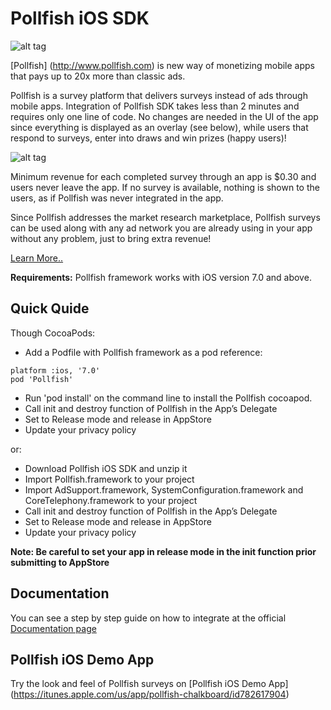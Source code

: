 # Pollfish iOS SDK

![alt tag](https://www.pollfish.com/img/logoHome.png)

[Pollfish] (http://www.pollfish.com) is new way of monetizing mobile apps that pays up to 20x more than classic ads. 

Pollfish is a survey platform that delivers surveys instead of ads through mobile apps. Integration of Pollfish SDK takes less than 2 minutes and requires only one line of code. No changes are needed in the UI of the app since everything is displayed as an overlay (see below), while users that respond to surveys, enter into draws and win prizes (happy users)! 

![alt tag](https://storage.googleapis.com/pollfish_production/multimedia/basic_survey.gif)

Minimum revenue for each completed survey through an app is $0.30 and users never leave the app. If no survey is available, nothing is shown to the users, as if Pollfish was never integrated in the app. 

Since Pollfish addresses the market research marketplace, Pollfish surveys can be used along with any ad network you are already using in your app without any problem, just to bring extra revenue! 

[Learn More..](https://www.pollfish.com/publisher/)

**Requirements:** Pollfish framework works with iOS version 7.0 and above.  


## Quick Quide

Though CocoaPods:



* Add a Podfile with Pollfish framework as a pod reference:
```
platform :ios, '7.0'
pod 'Pollfish'
```
* Run 'pod install' on the command line to install the Pollfish cocoapod. 
* Call init and destroy function of Pollfish in the App’s Delegate
* Set to Release mode and release in AppStore
* Update your privacy policy



or:

* Download Pollfish iOS SDK and unzip it
* Import Pollfish.framework to your project
* Import AdSupport.framework, SystemConfiguration.framework and CoreTelephony.framework to your project
* Call init and destroy function of Pollfish in the App’s Delegate
* Set to Release mode and release in AppStore
* Update your privacy policy

**Note: Be careful to set your app in release mode in the init function prior submitting to AppStore**

## Documentation

You can see a step by step guide on how to integrate at the official [Documentation page](http://www.pollfish.com/docs/ios)

## Pollfish iOS Demo App

Try the look and feel of Pollfish surveys on [Pollfish iOS Demo App] (https://itunes.apple.com/us/app/pollfish-chalkboard/id782617904)
